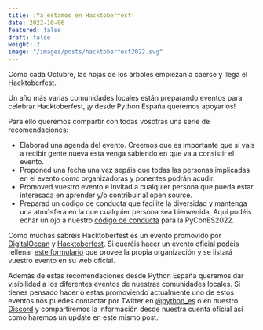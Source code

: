 ```yaml
---
title: ¡Ya estamos en Hacktoberfest!
date: 2022-10-06
featured: false
draft: false
weight: 2
image: "/images/posts/hacktoberfest2022.svg"
---
```

Como cada Octubre, las hojas de los árboles empiezan a caerse y llega el Hacktoberfest.

Un año más varias comunidades locales están preparando eventos para celebrar Hacktoberfest, ¡y desde Python España queremos apoyarlos!

Para ello queremos compartir con todas vosotras una serie de recomendaciones:

- Elaborad una agenda del evento. Creemos que es importante que si vais a recibir gente nueva esta venga sabiendo en que va a consistir el evento.
- Proponed una fecha una vez sepáis que todas las personas implicadas en el evento como organizadoras y ponentes podrán acudir.
- Promoved vuestro evento e invitad a cualquier persona que pueda estar interesada en aprender y/o contribuir al open source.
- Preparad un código de conducta que facilite la diversidad y mantenga una atmósfera en la que cualquier persona sea bienvenida. Aquí podéis echar un ojo a nuestro [código de conducta](https://2022.es.pycon.org/pages/code-of-conduct.html) para la PyConES2022.

Como muchas sabréis Hacktoberfest es un evento promovido por [DigitalOcean](https://www.digitalocean.com/) y [Hacktoberfest](https://twitter.com/hacktoberfest). Si queréis hacer un evento oficial podéis rellenar [este formulario](http://bit.ly/hacktoberfest-22-events) que provee la propia organización y se listará vuestro evento en su web oficial.

Además de estas recomendaciones desde Python España queremos dar visibilidad a los diferentes eventos de nuestras comunidades locales. Si tienes pensado hacer o estas promoviendo actualmente uno de estos eventos nos puedes contactar por Twitter en [@python_es](https://twitter.com/python_es) o en nuestro [Discord](https://discord.com/invite/35E3Ph7Fez) y compartiremos la información desde nuestra cuenta oficial así como haremos un update en este mismo post.
